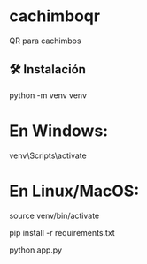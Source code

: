 # cachimboqr
QR para cachimbos

## 🛠️ Instalación

python -m venv venv
# En Windows:
venv\Scripts\activate
# En Linux/MacOS:
source venv/bin/activate

pip install -r requirements.txt

python app.py